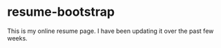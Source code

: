 # resume-bootstrap

This is my online resume page. I have been updating it over the past few weeks.
